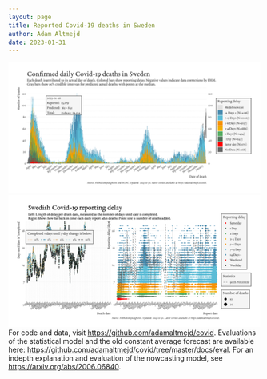 ```yaml
---
layout: page
title: Reported Covid-19 deaths in Sweden
author: Adam Altmejd
date: 2023-01-31
---
```


![Graph of Swedish Covid-19 deaths with reporting delay.](deaths_lag_sweden_2023-01-31.png "Swedish Covid-19 deaths.")
![Graph of Swedish Covid-19 reporting delay in daily deaths.](lag_trend_sweden_2023-01-31.png "Trend in Swedish Covid-19 mortality reporting delay.")
For code and data, visit <https://github.com/adamaltmejd/covid>.
Evaluations of the statistical model and the old constant average forecast are available here: <https://github.com/adamaltmejd/covid/tree/master/docs/eval>.
For an indepth explanation and evaluation of the nowcasting model, see <https://arxiv.org/abs/2006.06840>.
